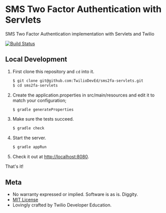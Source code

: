 # SMS Two Factor Authentication with Servlets

SMS Two Factor Authentication implementation with Servlets and Twilio

[![Build Status](https://travis-ci.org/TwilioDevEd/sms2fa-servlets.svg?branch=master)](https://travis-ci.org/TwilioDevEd/sms2fa-servlets)

## Local Development

1. First clone this repository and `cd` into it.

   ```bash
   $ git clone git@github.com:TwilioDevEd/sms2fa-servlets.git
   $ cd sms2fa-servlets
   ```

1. Create the application.properties in src/main/resources and edit it to match your configuration;

   ```bash
   $ gradle generateProperties
   ```

1. Make sure the tests succeed.

   ```bash
   $ gradle check
   ```

1. Start the server.

   ```bash
   $ gradle appRun
   ```

1. Check it out at [http://localhost:8080](http://localhost:8080).

That's it!

## Meta

* No warranty expressed or implied. Software is as is. Diggity.
* [MIT License](http://www.opensource.org/licenses/mit-license.html)
* Lovingly crafted by Twilio Developer Education.